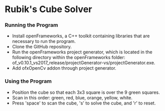 # Rubik's Cube Solver

### Running the Program
- Install openFrameworks, a C++ toolkit containing libraries that are necessary to run the program.
- Clone the GitHub repository.
- Run the openFrameworks project generator, which is located in the following directory within the openFrameworks folder: of_v0.10.1_vs2017_release/projectGenerator-vs/projectGenerator.exe.
- Add ofxOpenCv addon through project generator.

### Using the Program
- Position the cube so that each 3x3 square is over the 9 green squares.
- Scan in this order: green, red, blue, orange, yellow, white.
- Press 'space' to scan the cube, 's' to solve the cube, and 'r' to reset.
